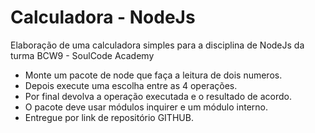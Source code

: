 # Calculadora - NodeJs
Elaboração de uma calculadora simples para a disciplina de NodeJs da turma BCW9 - SoulCode Academy

-  Monte um pacote de node que faça a leitura de dois numeros.
-  Depois execute uma escolha entre as 4 operações.
-  Por final devolva a operação executada e o resultado de acordo.
- O pacote deve usar módulos inquirer e um módulo interno.
- Entregue por link de repositório GITHUB.

